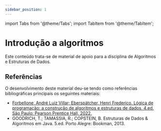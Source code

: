 ```yaml
---
sidebar_position: 1
---
```


import Tabs from '@theme/Tabs';
import TabItem from '@theme/TabItem';

# Introdução a algoritmos

Este conteúdo trata-se de material de apoio para a disciplina de Algoritmos e Estruturas de Dados. 


## Referências
O desenvolvimento deste material deu-se tendo como referências bibliográficas principais os seguintes materiais:

- [Forbellone, André Luiz Villar; Eberspätcher, Henri Frederico. Lógica de programação: a construção de algoritmos e estruturas de dados. 4.ed. São Paulo: Pearson Prentice Hall, 2022.](https://plataforma.bvirtual.com.br/Leitor/Publicacao/323/pdf/)
- GOODRICH, T.; TAMASSIA, R.; COPSTEIN, B. Estruturas de Dados & Algoritmos em Java. 5.ed. Porto Alegre: Bookman, 2013.




<!-- 
<details>
  <summary>Resposta</summary>
</details> 
-->

<!-- 
<Tabs groupId='language'>
  <TabItem value="portugol" label="Portugol" default>

  ```
  escreva("Olá Mundo");
  ```

  </TabItem>
  <TabItem value="java" label="Java">

  ```js
  System.out.println("Olá Mundo");
  ```

  </TabItem>
  <TabItem value="python" label="Python">

  ```python
  print("Olá Mundo")
  ```

  </TabItem>
</Tabs>
 -->

<!-- <Tabs>
  <TabItem value="apple" label="Apple" default>
    This is an apple 🍎
  </TabItem>
  <TabItem value="orange" label="Orange">
    This is an orange 🍊
  </TabItem>
  <TabItem value="banana" label="Banana">
    This is a banana 🍌
  </TabItem>
</Tabs> -->




<!-- <details>
  <summary>Resposta</summary>
<Tabs groupId='language'>
  
  <TabItem value="java" label="Java">

  ```java
//Variáveis
int valor;
int antecessor, sucessor;
Scanner entrada;

//Entrada
System.out.println("Digite um número: ");
entrada = new Scanner(System.in);
valor = entrada.nextInt();
entrada.close();

//Processamento
antecessor = valor -1;
sucessor = valor +1;

//Saída
System.out.printf("O antecessor de %d é %d\n", valor, antecessor);
System.out.printf("O sucessor de %d é %d\n", valor, sucessor);
  ```

  </TabItem>
  <TabItem value="python" label="Python">

  ```python
n1 = input()
n2 = input()
n1 = int(n1)
n2 = int(n2)

print(f'SOMA = {n1+n2}')
  ```

  ou

```python
n1 = int(input())
n2 = int(input())

print(f'SOMA = {n1+n2}')
  ```

  ou

```python
print(f'SOMA = {int(input())+int(input())}')
  ```
  ala

  </TabItem>
</Tabs>
</details> -->